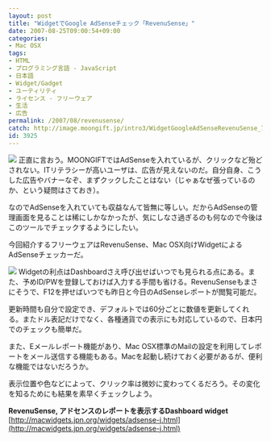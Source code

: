```yaml
---
layout: post
title: "WidgetでGoogle AdSenseチェック「RevenuSense」"
date: 2007-08-25T09:00:54+09:00
categories:
- Mac OSX
tags: 
- HTML
- プログラミング言語 - JavaScript
- 日本語
- Widget/Gadget
- ユーティリティ
- ライセンス - フリーウェア
- 生活
- 広告
permalink: /2007/08/revenusense/
catch: http://image.moongift.jp/intro3/WidgetGoogleAdSenseRevenuSense_7DCA/Screenshot_2_thumb.png
id: 3925
---
```

[![](http://image.moongift.jp/intro3/WidgetGoogleAdSenseRevenuSense_7DCA/Screenshot_3_thumb.png)](http://image.moongift.jp/intro3/WidgetGoogleAdSenseRevenuSense_7DCA/Screenshot_32.png) 正直に言おう。MOONGIFTではAdSenseを入れているが、クリックなど殆どされない。ITリテラシーが高いユーザは、広告が見えないのだ。自分自身、こうした広告やバナーなぞ、まずクックしたことはない（じゃぁなぜ張っているのか、という疑問はさておき）。   
  
なのでAdSenseを入れていても収益なんて皆無に等しい。だからAdSenseの管理画面を見ることは稀にしかなかったが、気にしなさ過ぎるのも何なので今後はこのツールでチェックするようにしたい。   
  
今回紹介するフリーウェアはRevenuSense、Mac OSX向けWidgetによるAdSenseチェッカーだ。   
  
<!--more-->  
  
[![](http://image.moongift.jp/intro3/WidgetGoogleAdSenseRevenuSense_7DCA/Screenshot_2_thumb.png)](http://image.moongift.jp/intro3/WidgetGoogleAdSenseRevenuSense_7DCA/Screenshot_22.png) Widgetの利点はDashboardさえ呼び出せばいつでも見られる点にある。また、予めID/PWを登録しておけば入力する手間も省ける。RevenuSenseもまさにそうで、F12を押せばいつでも昨日と今日のAdSenseレポートが閲覧可能だ。   
  
更新時間も自分で設定でき、デフォルトでは60分ごとに数値を更新してくれる。またドル表記だけでなく、各種通貨での表示にも対応しているので、日本円でのチェックも簡単だ。   
  
また、Eメールレポート機能があり、Mac OSX標準のMailの設定を利用してレポートをメール送信する機能もある。Macを起動し続けておく必要があるが、便利な機能ではないだろうか。   
  
表示位置や色などによって、クリック率は微妙に変わってくるだろう。その変化を知るためにも結果を素早くチェックしよう。   
  
**RevenuSense, アドセンスのレポートを表示するDashboard widget**  
[http://macwidgets.jpn.org/widgets/adsense-j.html](http://macwidgets.jpn.org/widgets/adsense-j.html)